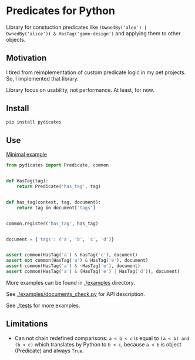 # Predicates for Python

Library for constuction predicates like `(OwnedBy('alex') | OwnedBy('alice')) & HasTag('game-design')` and applying them to other objects.

## Motivation

I tired from reimplementation of custom predicate logic in my pet projects. So, I implemented that library.

Library focus on usability, not performance. At least, for now.

## Install

```bash
pip install pydicates
```

## Use

[Minimal example](https://github.com/Tiendil/pydicates/tree/develop/examples/simplest.py)

```python
from pydicates import Predicate, common


def HasTag(tag):
    return Predicate('has_tag', tag)


def has_tag(context, tag, document):
    return tag in document['tags']


common.register('has_tag', has_tag)


document = {'tags': ('a', 'b', 'c', 'd')}


assert common(HasTag('a') & HasTag('c'), document)
assert not common(HasTag('a') & HasTag('e'), document)
assert common(HasTag('a') & ~HasTag('e'), document)
assert common(HasTag('a') & (HasTag('e') | HasTag('d')), document)
```

More examples can be found in [./examples](https://github.com/Tiendil/tree/develop/pydicates/examples) directory.

See [./examples/documents_check.py](https://github.com/Tiendil/pydicates/tree/develop/examples/documents_check.py) for API description.

See [./tests](https://github.com/Tiendil/pydicates/tree/develop/tests) for more examples.

## Limitations

- Can not chain redefined comparisons: `a < b < c` is equal to `(a < b) and (b < c)` which translates by Python to `b < c`, because `a < b` is object (Predicate) and always `True`.
